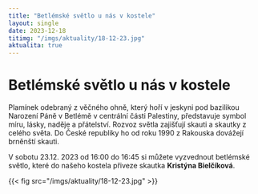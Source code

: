 ```yaml
---
title: "Betlémské světlo u nás v kostele"
layout: single
date: 2023-12-18
titimg: "/imgs/aktuality/18-12-23.jpg"
aktualita: true
---
```

# Betlémské světlo u nás v kostele

Plamínek odebraný z věčného ohně, který hoří v jeskyni pod bazilikou Narození Páně v Betlémě v centrální části Palestiny, představuje symbol míru, lásky, naděje a přátelství. Rozvoz světla zajišťují skauti a skautky z celého světa. Do České republiky ho od roku 1990 z Rakouska dovážejí brněnští skauti.

V sobotu 23.12. 2023 od 16:00 do 16:45 si můžete vyzvednout betlémské světlo, které do našeho kostela přiveze skautka **Kristýna Bielčíková**.

{{< fig src="/imgs/aktuality/18-12-23.jpg" >}}